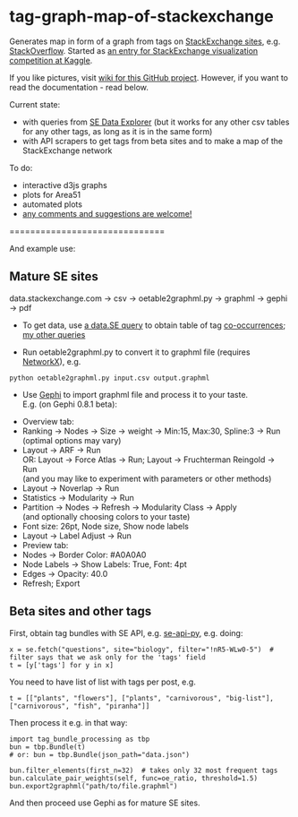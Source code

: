 tag-graph-map-of-stackexchange
==============================

Generates map in form of a graph from tags
on [StackExchange sites](http://stackexchange.com/sites),
e.g. [StackOverflow](http://stackoverflow.com). Started as [an entry for StackExchange visualization competition at Kaggle](https://www.kaggle.com/c/predict-closed-questions-on-stack-overflow/prospector#211).

If you like pictures, visit [wiki for this GitHub project](https://github.com/stared/tag-graph-map-of-stackexchange/wiki).
However,  if you want to read the documentation - read below.


Current state:

* with queries from [SE Data Explorer](http://data.stackexchange.com) (but it works for any other csv tables for any other tags, as long as it is in the same form)
* with API scrapers to get tags from beta sites and to make a map of the StackExchange network

To do:

* interactive d3js graphs
* plots for Area51
* automated plots
* [any comments and suggestions are welcome!](https://github.com/stared/tag-graph-map-of-stackexchange/issues)

==============================

And example use:

## Mature SE sites

data.stackexchange.com -> csv -> oetable2graphml.py -> graphml -> gephi -> pdf


- To get data, use [a data.SE query](http://data.stackexchange.com/stackoverflow/query/83415/)
to obtain table of tag [co-occurrences](http://stats.stackexchange.com/questions/40977/is-there-a-term-for-pa-cap-b-papb);
[my other queries](http://data.stackexchange.com/users/8877/piotr-migdal)

- Run oetable2graphml.py to convert it to graphml file (requires [NetworkX](http://networkx.lanl.gov/)), e.g.

<code>python oetable2graphml.py input.csv output.graphml</code>

- Use [Gephi](http://gephi.org) to import graphml file and process it to your taste.<br>
E.g. (on Gephi 0.8.1 beta): 

* Overview tab:
 * Ranking -> Nodes -> Size -> weight -> Min:15, Max:30, Spline:3 -> Run <br>
  (optimal options may vary)
 * Layout -> ARF -> Run <br>
  OR: Layout -> Force Atlas -> Run; Layout -> Fruchterman Reingold -> Run <br>
  (and you may like to experiment with parameters or other methods)
 * Layout -> Noverlap -> Run
 * Statistics -> Modularity -> Run
 * Partition -> Nodes -> Refresh -> Modularity Class -> Apply <br>
  (and optionally choosing colors to your taste)
 * Font size: 26pt, Node size, Show node labels
 * Layout -> Label Adjust -> Run
* Preview tab: 
 * Nodes -> Border Color: #A0A0A0
 * Node Labels -> Show Labels: True, Font: 4pt  
 * Edges -> Opacity: 40.0
 * Refresh; Export


## Beta sites and other tags

First, obtain tag bundles with SE API, e.g. [se-api-py](https://github.com/stared/se-api-py), e.g. doing:

	x = se.fetch("questions", site="biology", filter="!nR5-WLw0-5")  # filter says that we ask only for the 'tags' field
	t = [y['tags'] for y in x]

You need to have list of list with tags per post, e.g.

	t = [["plants", "flowers"], ["plants", "carnivorous", "big-list"], ["carnivorous", "fish", "piranha"]]

Then process it e.g. in that way:

	import tag_bundle_processing as tbp
	bun = tbp.Bundle(t) 
	# or: bun = tbp.Bundle(json_path="data.json")

	bun.filter_elements(first_n=32)  # takes only 32 most frequent tags
	bun.calculate_pair_weights(self, func=oe_ratio, threshold=1.5)
	bun.export2graphml("path/to/file.graphml")

And then proceed use Gephi as for mature SE sites.
